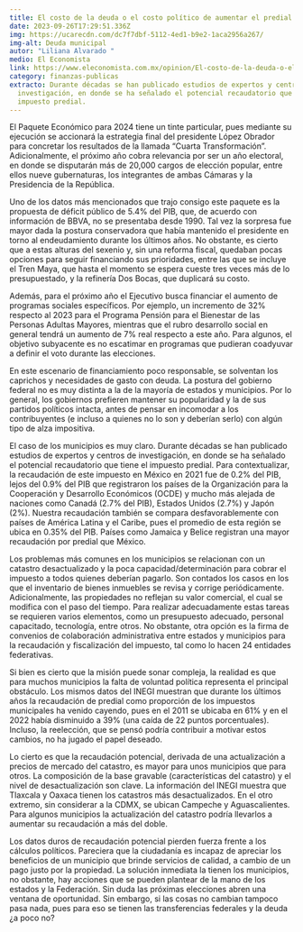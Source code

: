 ```yaml
---
title: El costo de la deuda o el costo político de aumentar el predial
date: 2023-09-26T17:29:51.336Z
img: https://ucarecdn.com/dc7f7dbf-5112-4ed1-b9e2-1aca2956a267/
img-alt: Deuda municipal
autor: "Liliana Alvarado "
medio: El Economista
link: https://www.eleconomista.com.mx/opinion/El-costo-de-la-deuda-o-el-costo-politico-de-aumentar-el-predial-20230925-0097.html
category: finanzas-publicas
extracto: Durante décadas se han publicado estudios de expertos y centros de
  investigación, en donde se ha señalado el potencial recaudatorio que tiene el
  impuesto predial.
---
```

El Paquete Económico para 2024 tiene un tinte particular, pues mediante su ejecución se accionará la estrategia final del presidente López Obrador para concretar los resultados de la llamada “Cuarta Transformación”. Adicionalmente, el próximo año cobra relevancia por ser un año electoral, en donde se disputarán más de 20,000 cargos de elección popular, entre ellos nueve gubernaturas, los integrantes de ambas Cámaras y la Presidencia de la República.

Uno de los datos más mencionados que trajo consigo este paquete es la propuesta de déficit público de 5.4% del PIB, que, de acuerdo con información de BBVA, no se presentaba desde 1990. Tal vez la sorpresa fue mayor dada la postura conservadora que había mantenido el presidente en torno al endeudamiento durante los últimos años. No obstante, es cierto que a estas alturas del sexenio y, sin una reforma fiscal, quedaban pocas opciones para seguir financiando sus prioridades, entre las que se incluye el Tren Maya, que hasta el momento se espera cueste tres veces más de lo presupuestado, y la refinería Dos Bocas, que duplicará su costo.

Además, para el próximo año el Ejecutivo busca financiar el aumento de programas sociales específicos. Por ejemplo, un incremento de 32% respecto al 2023 para el Programa Pensión para el Bienestar de las Personas Adultas Mayores, mientras que el rubro desarrollo social en general tendrá un aumento de 7% real respecto a este año. Para algunos, el objetivo subyacente es no escatimar en programas que pudieran coadyuvar a definir el voto durante las elecciones.

En este escenario de financiamiento poco responsable, se solventan los caprichos y necesidades de gasto con deuda. La postura del gobierno federal no es muy distinta a la de la mayoría de estados y municipios. Por lo general, los gobiernos prefieren mantener su popularidad y la de sus partidos políticos intacta, antes de pensar en incomodar a los contribuyentes (e incluso a quienes no lo son y deberían serlo) con algún tipo de alza impositiva.

El caso de los municipios es muy claro. Durante décadas se han publicado estudios de expertos y centros de investigación, en donde se ha señalado el potencial recaudatorio que tiene el impuesto predial. Para contextualizar, la recaudación de este impuesto en México en 2021 fue de 0.2% del PIB, lejos del 0.9% del PIB que registraron los países de la Organización para la Cooperación y Desarrollo Económicos (OCDE) y mucho más alejada de naciones como Canadá (2.7% del PIB), Estados Unidos (2.7%) y Japón (2%). Nuestra recaudación también se compara desfavorablemente con países de América Latina y el Caribe, pues el promedio de esta región se ubica en 0.35% del PIB. Países como Jamaica y Belice registran una mayor recaudación por predial que México.

Los problemas más comunes en los municipios se relacionan con un catastro desactualizado y la poca capacidad/determinación para cobrar el impuesto a todos quienes deberían pagarlo. Son contados los casos en los que el inventario de bienes inmuebles se revisa y corrige periódicamente. Adicionalmente, las propiedades no reflejan su valor comercial, el cual se modifica con el paso del tiempo. Para realizar adecuadamente estas tareas se requieren varios elementos, como un presupuesto adecuado, personal capacitado, tecnología, entre otros. No obstante, otra opción es la firma de convenios de colaboración administrativa entre estados y municipios para la recaudación y fiscalización del impuesto, tal como lo hacen 24 entidades federativas.

Si bien es cierto que la misión puede sonar compleja, la realidad es que para muchos municipios la falta de voluntad política representa el principal obstáculo. Los mismos datos del INEGI muestran que durante los últimos años la recaudación de predial como proporción de los impuestos municipales ha venido cayendo, pues en el 2011 se ubicaba en 61% y en el 2022 había disminuido a 39% (una caída de 22 puntos porcentuales). Incluso, la reelección, que se pensó podría contribuir a motivar estos cambios, no ha jugado el papel deseado.

Lo cierto es que la recaudación potencial, derivada de una actualización a precios de mercado del catastro, es mayor para unos municipios que para otros. La composición de la base gravable (características del catastro) y el nivel de desactualización son clave. La información del INEGI muestra que Tlaxcala y Oaxaca tienen los catastros más desactualizados. En el otro extremo, sin considerar a la CDMX, se ubican Campeche y Aguascalientes. Para algunos municipios la actualización del catastro podría llevarlos a aumentar su recaudación a más del doble.

Los datos duros de recaudación potencial pierden fuerza frente a los cálculos políticos. Pareciera que la ciudadanía es incapaz de apreciar los beneficios de un municipio que brinde servicios de calidad, a cambio de un pago justo por la propiedad. La solución inmediata la tienen los municipios, no obstante, hay acciones que se pueden plantear de la mano de los estados y la Federación. Sin duda las próximas elecciones abren una ventana de oportunidad. Sin embargo, si las cosas no cambian tampoco pasa nada, pues para eso se tienen las transferencias federales y la deuda ¿a poco no?